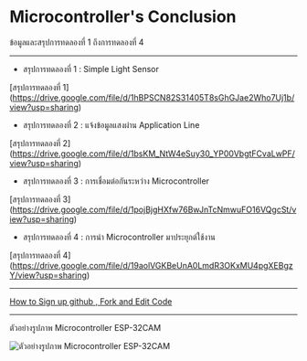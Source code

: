 # Microcontroller's Conclusion

ข้อมูลและสรุปการทดลองที่ 1 ถึงการทดลองที่ 4

-------------------------------

- สรุปการทดลองที่ 1 : Simple Light Sensor

[สรุปการทดลองที่ 1] (https://drive.google.com/file/d/1hBPSCN82S31405T8sGhGJae2Who7Uj1b/view?usp=sharing)

- สรุปการทดลองที่ 2 : แจ้งข้อมูลแสงผ่าน Application Line

[สรุปการทดลองที่ 2] (https://drive.google.com/file/d/1bsKM_NtW4eSuy30_YP00VbgtFCvaLwPF/view?usp=sharing)

- สรุปการทดลองที่ 3 : การเชื่อมต่อกันระหว่าง Microcontroller

[สรุปการทดลองที่ 3] (https://drive.google.com/file/d/1pojBjgHXfw76BwJnTcNmwuFO16VQgcSt/view?usp=sharing)

- สรุปการทดลองที่ 4 : การนำ Microcontroller มาประยุกต์ใช้งาน

[สรุปการทดลองที่ 4] (https://drive.google.com/file/d/19aolVGKBeUnA0LmdR3OKxMU4pgXEBgzY/view?usp=sharing)

-------------------------------

[How to Sign up github , Fork and Edit Code](https://youtu.be/LFj6IsYDazE)

-------------------------------

ตัวอย่างรูปภาพ Microcontroller ESP-32CAM

![ตัวอย่างรูปภาพ Microcontroller ESP-32CAM](https://www.google.com/url?sa=i&url=https%3A%2F%2Fhackspace.raspberrypi.org%2Farticles%2Fesp32-cam-review&psig=AOvVaw2z2X4M2RfG9hZ5xLH_lAXX&ust=1587301313478000&source=images&cd=vfe&ved=0CAIQjRxqFwoTCMDFkbeE8ugCFQAAAAAdAAAAABAD)
